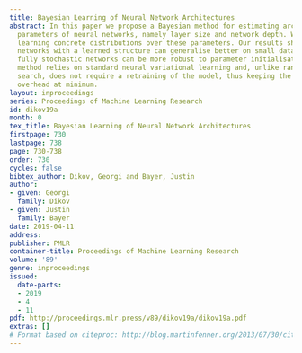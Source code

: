 ```yaml
---
title: Bayesian Learning of Neural Network Architectures
abstract: In this paper we propose a Bayesian method for estimating architectural
  parameters of neural networks, namely layer size and network depth. We do this by
  learning concrete distributions over these parameters. Our results show that regular
  networks with a learned structure can generalise better on small datasets, while
  fully stochastic networks can be more robust to parameter initialisation. The proposed
  method relies on standard neural variational learning and, unlike randomised architecture
  search, does not require a retraining of the model, thus keeping the computational
  overhead at minimum.
layout: inproceedings
series: Proceedings of Machine Learning Research
id: dikov19a
month: 0
tex_title: Bayesian Learning of Neural Network Architectures
firstpage: 730
lastpage: 738
page: 730-738
order: 730
cycles: false
bibtex_author: Dikov, Georgi and Bayer, Justin
author:
- given: Georgi
  family: Dikov
- given: Justin
  family: Bayer
date: 2019-04-11
address: 
publisher: PMLR
container-title: Proceedings of Machine Learning Research
volume: '89'
genre: inproceedings
issued:
  date-parts:
  - 2019
  - 4
  - 11
pdf: http://proceedings.mlr.press/v89/dikov19a/dikov19a.pdf
extras: []
# Format based on citeproc: http://blog.martinfenner.org/2013/07/30/citeproc-yaml-for-bibliographies/
---
```

